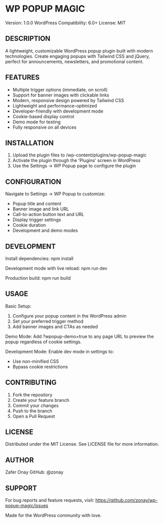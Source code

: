 WP POPUP MAGIC
=============

Version: 1.0.0
WordPress Compatibility: 6.0+
License: MIT

DESCRIPTION
----------
A lightweight, customizable WordPress popup plugin built with modern technologies. Create engaging popups with Tailwind CSS and jQuery, perfect for announcements, newsletters, and promotional content.

FEATURES
--------
* Multiple trigger options (immediate, on scroll)
* Support for banner images with clickable links
* Modern, responsive design powered by Tailwind CSS
* Lightweight and performance-optimized
* Developer-friendly with development mode
* Cookie-based display control
* Demo mode for testing
* Fully responsive on all devices

INSTALLATION
-----------
1. Upload the plugin files to /wp-content/plugins/wp-popup-magic
2. Activate the plugin through the 'Plugins' screen in WordPress
3. Use the Settings -> WP Popup page to configure the plugin

CONFIGURATION
------------
Navigate to Settings -> WP Popup to customize:
* Popup title and content
* Banner image and link URL
* Call-to-action button text and URL
* Display trigger settings
* Cookie duration
* Development and demo modes

DEVELOPMENT
----------
Install dependencies:
npm install

Development mode with live reload:
npm run dev

Production build:
npm run build

USAGE
-----
Basic Setup:
1. Configure your popup content in the WordPress admin
2. Set your preferred trigger method
3. Add banner images and CTAs as needed

Demo Mode:
Add ?wpopup-demo=true to any page URL to preview the popup regardless of cookie settings.

Development Mode:
Enable dev mode in settings to:
* Use non-minified CSS
* Bypass cookie restrictions

CONTRIBUTING
-----------
1. Fork the repository
2. Create your feature branch
3. Commit your changes
4. Push to the branch
5. Open a Pull Request

LICENSE
-------
Distributed under the MIT License. See LICENSE file for more information.

AUTHOR
------
Zafer Onay
GitHub: @zonay

SUPPORT
-------
For bug reports and feature requests, visit:
https://github.com/zonay/wp-popup-magic/issues


Made for the WordPress community with love.

